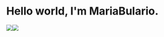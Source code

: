<h1>
  Hello world, I'm MariaBulario.
</h1>

<table>
  <img src="https://github-readme-stats.vercel.app/api/top-langs/?username=Penninck05&layout=compact&theme=merko" />
  <img src="https://github-readme-stats.vercel.app/api?username=Penninck05&hide=contribs,prs&theme=merko" />
</table>
